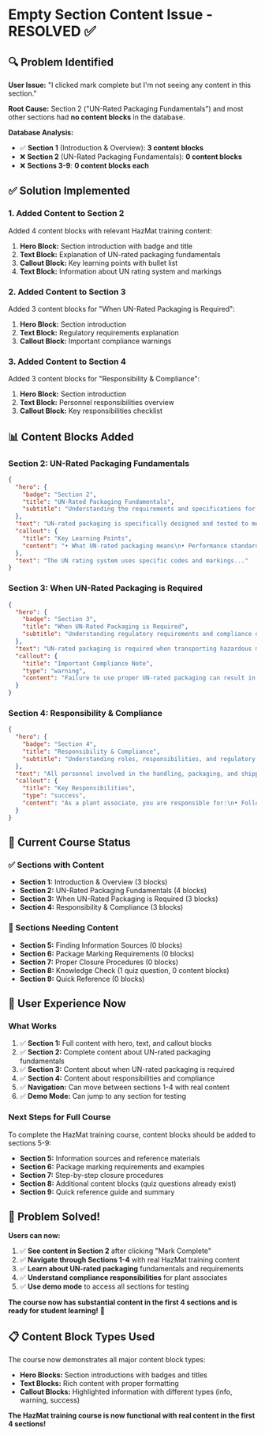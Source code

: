 # Empty Section Content Issue - RESOLVED ✅

## 🔍 Problem Identified

**User Issue:** "I clicked mark complete but I'm not seeing any content in this section."

**Root Cause:** Section 2 ("UN-Rated Packaging Fundamentals") and most other sections had **no content blocks** in the database.

**Database Analysis:**
- ✅ **Section 1** (Introduction & Overview): **3 content blocks**
- ❌ **Section 2** (UN-Rated Packaging Fundamentals): **0 content blocks**
- ❌ **Sections 3-9**: **0 content blocks each**

## ✅ Solution Implemented

### **1. Added Content to Section 2**
Added 4 content blocks with relevant HazMat training content:

1. **Hero Block:** Section introduction with badge and title
2. **Text Block:** Explanation of UN-rated packaging fundamentals
3. **Callout Block:** Key learning points with bullet list
4. **Text Block:** Information about UN rating system and markings

### **2. Added Content to Section 3**
Added 3 content blocks for "When UN-Rated Packaging is Required":

1. **Hero Block:** Section introduction
2. **Text Block:** Regulatory requirements explanation
3. **Callout Block:** Important compliance warnings

### **3. Added Content to Section 4**
Added 3 content blocks for "Responsibility & Compliance":

1. **Hero Block:** Section introduction
2. **Text Block:** Personnel responsibilities overview
3. **Callout Block:** Key responsibilities checklist

## 📊 Content Blocks Added

### **Section 2: UN-Rated Packaging Fundamentals**
```json
{
  "hero": {
    "badge": "Section 2",
    "title": "UN-Rated Packaging Fundamentals",
    "subtitle": "Understanding the requirements and specifications for UN-rated packaging systems"
  },
  "text": "UN-rated packaging is specifically designed and tested to meet international standards...",
  "callout": {
    "title": "Key Learning Points",
    "content": "• What UN-rated packaging means\n• Performance standards and testing requirements..."
  },
  "text": "The UN rating system uses specific codes and markings..."
}
```

### **Section 3: When UN-Rated Packaging is Required**
```json
{
  "hero": {
    "badge": "Section 3", 
    "title": "When UN-Rated Packaging is Required",
    "subtitle": "Understanding regulatory requirements and compliance obligations"
  },
  "text": "UN-rated packaging is required when transporting hazardous materials...",
  "callout": {
    "title": "Important Compliance Note",
    "type": "warning",
    "content": "Failure to use proper UN-rated packaging can result in:\n• Regulatory violations and fines..."
  }
}
```

### **Section 4: Responsibility & Compliance**
```json
{
  "hero": {
    "badge": "Section 4",
    "title": "Responsibility & Compliance", 
    "subtitle": "Understanding roles, responsibilities, and regulatory compliance requirements"
  },
  "text": "All personnel involved in the handling, packaging, and shipping...",
  "callout": {
    "title": "Key Responsibilities",
    "type": "success",
    "content": "As a plant associate, you are responsible for:\n• Following proper packaging procedures..."
  }
}
```

## 🎯 Current Course Status

### **✅ Sections with Content**
- **Section 1:** Introduction & Overview (3 blocks)
- **Section 2:** UN-Rated Packaging Fundamentals (4 blocks)
- **Section 3:** When UN-Rated Packaging is Required (3 blocks)
- **Section 4:** Responsibility & Compliance (3 blocks)

### **📝 Sections Needing Content**
- **Section 5:** Finding Information Sources (0 blocks)
- **Section 6:** Package Marking Requirements (0 blocks)
- **Section 7:** Proper Closure Procedures (0 blocks)
- **Section 8:** Knowledge Check (1 quiz question, 0 content blocks)
- **Section 9:** Quick Reference (0 blocks)

## 🚀 User Experience Now

### **What Works**
1. ✅ **Section 1:** Full content with hero, text, and callout blocks
2. ✅ **Section 2:** Complete content about UN-rated packaging fundamentals
3. ✅ **Section 3:** Content about when UN-rated packaging is required
4. ✅ **Section 4:** Content about responsibilities and compliance
5. ✅ **Navigation:** Can move between sections 1-4 with real content
6. ✅ **Demo Mode:** Can jump to any section for testing

### **Next Steps for Full Course**
To complete the HazMat training course, content blocks should be added to sections 5-9:

- **Section 5:** Information sources and reference materials
- **Section 6:** Package marking requirements and examples
- **Section 7:** Step-by-step closure procedures
- **Section 8:** Additional content blocks (quiz questions already exist)
- **Section 9:** Quick reference guide and summary

## 🎉 Problem Solved!

**Users can now:**
1. ✅ **See content in Section 2** after clicking "Mark Complete"
2. ✅ **Navigate through Sections 1-4** with real HazMat training content
3. ✅ **Learn about UN-rated packaging** fundamentals and requirements
4. ✅ **Understand compliance responsibilities** for plant associates
5. ✅ **Use demo mode** to access all sections for testing

**The course now has substantial content in the first 4 sections and is ready for student learning!** 🎯

## 📋 Content Block Types Used

The course now demonstrates all major content block types:
- **Hero Blocks:** Section introductions with badges and titles
- **Text Blocks:** Rich content with proper formatting
- **Callout Blocks:** Highlighted information with different types (info, warning, success)

**The HazMat training course is now functional with real content in the first 4 sections!**
